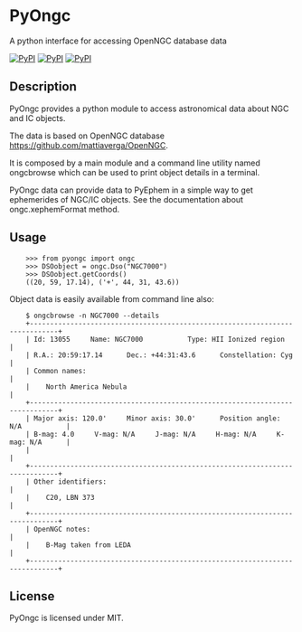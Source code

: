 # PyOngc
A python interface for accessing OpenNGC database data

[![PyPI](https://img.shields.io/pypi/v/PyOngc.svg)](https://pypi.python.org/pypi/PyOngc)
[![PyPI](https://img.shields.io/pypi/status/PyOngc.svg)]()
[![PyPI](https://img.shields.io/pypi/pyversions/PyOngc.svg)]()

## Description
PyOngc provides a python module to access astronomical data about NGC and
IC objects.

The data is based on OpenNGC database
<https://github.com/mattiaverga/OpenNGC>.

It is composed by a main module and a command line utility named
ongcbrowse which can be used to print object details in a terminal.

PyOngc data can provide data to PyEphem in a simple way to get ephemerides
of NGC/IC objects. See the documentation about ongc.xephemFormat method.

## Usage
        >>> from pyongc import ongc
        >>> DSOobject = ongc.Dso("NGC7000")
        >>> DSOobject.getCoords()
        ((20, 59, 17.14), ('+', 44, 31, 43.6))

Object data is easily available from command line also:

        $ ongcbrowse -n NGC7000 --details
        +-----------------------------------------------------------------------------+
        | Id: 13055     Name: NGC7000           Type: HII Ionized region              |
        | R.A.: 20:59:17.14      Dec.: +44:31:43.6      Constellation: Cyg            |
        | Common names:                                                               |
        |    North America Nebula                                                     |
        +-----------------------------------------------------------------------------+
        | Major axis: 120.0'     Minor axis: 30.0'      Position angle: N/A           |
        | B-mag: 4.0     V-mag: N/A     J-mag: N/A     H-mag: N/A     K-mag: N/A      |
        |                                                                             |
        +-----------------------------------------------------------------------------+
        | Other identifiers:                                                          |
        |    C20, LBN 373                                                             |
        +-----------------------------------------------------------------------------+
        | OpenNGC notes:                                                              |
        |    B-Mag taken from LEDA                                                    |
        +-----------------------------------------------------------------------------+

## License
PyOngc is licensed under MIT.
